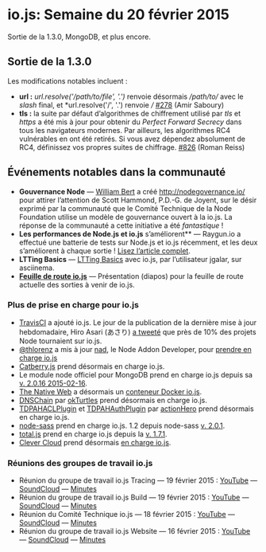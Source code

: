 # io.js: Semaine du 20 février 2015

Sortie de la 1.3.0, MongoDB, et plus encore.

## Sortie de la 1.3.0

Les modifications notables incluent :

 - **url :** *url.resolve('/path/to/file', '.')* renvoie désormais */path/to/* avec le *slash* final, et *url.resolve('/', '.') renvoie */* [#278](https://github.com/iojs/io.js/pull/278) (Amir Saboury)
 - **tls :** la suite par défaut d’algorithmes de chiffrement utilisé par *tls* et *https* a été mis à jour pour obtenir du *Perfect Forward Secrecy* dans tous les navigateurs modernes.  Par ailleurs, les algorithmes RC4 vulnérables en ont été retirés.  Si vous avez dépendez absolument de RC4, définissez vos propres suites de chiffrage. [#826](https://github.com/iojs/io.js/pull/826) (Roman Reiss)

## Événements notables dans la communauté

- **Gouvernance Node** — [William Bert](https://twitter.com/williamjohnbert) a créé http://nodegovernance.io/ pour attirer l’attention de Scott Hammond, P.D.-G. de Joyent, sur le désir exprimé par la communauté que le Comité Technique de la Node Foundation utilise un modèle de gouvernance ouvert à la io.js.  La réponse de la communauté a cette initiative a été *fantastique* !
- **Les performances de Node.js et io.js** s’améliorent** — Raygun.io a effectué une batterie de tests sur Node.js et io.js récemment, et les deux s’améliorent à chaque sortie !  [Lisez l’article complet](https://raygun.io/blog/2015/02/node-js-performance-node-js-vs-io-js/).
- **LTTing Basics** — [LTTing Basics](https://asciinema.org/a/16785) avec io.js, par l’utilisateur jgalar, sur asciinema.
- **[Feuille de route io.js](http://roadmap.iojs.org/)** — Présentation (diapos) pour la feuille de route actuelle des sorties à venir de io.js.

### Plus de prise en charge pour io.js

- [TravisCI](https://travis-ci.org/) a ajouté io.js.  Le jour de la publication de la dernière mise à jour hebdomadaire, Hiro Asari (あさり) [a tweeté](https://twitter.com/hiro_asari/status/566268486012633088) que près de 10% des projets Node tournaient sur io.js.
- [@thlorenz](https://github.com/thlorenz) a mis à jour [nad](https://github.com/thlorenz/nad), le Node Addon Developer, pour [prendre en charge io.js](https://twitter.com/thlorenz/status/566328088121081856)
- [Catberry.js](https://github.com/catberry/catberry) prend désormais en charge io.js.
- Le module node officiel pour MongoDB prend en charge io.js depuis sa [v. 2.0.16 2015-02-16](https://github.com/mongodb/node-mongodb-native/blob/2.0/HISTORY.md).
- [The Native Web](http://www.thenativeweb.io/) a désormais un [conteneur Docker io.js](https://registry.hub.docker.com/u/thenativeweb/iojs/).
- [DNSChain](https://github.com/okTurtles/dnschain) par [okTurtles](https://okturtles.com/) prend désormais en charge io.js.
- [TDPAHACLPlugin](https://github.com/neilstuartcraig/TDPAHACLPlugin) et [TDPAHAuthPlugin](https://github.com/neilstuartcraig/TDPAHAuthPlugin) par [actionHero](http://www.actionherojs.com/) prend désormais en charge io.js.
- [node-sass](https://npmjs.org/package/node-sass) prend en charge io.js. 1.2 depuis node-sass [v. 2.0.1](https://github.com/sass/node-sass/issues/655).
- [total.js](https://www.totaljs.com/) prend en charge io.js depuis la [v. 1.7.1](https://github.com/totaljs/framework/releases/tag/v1.7.1).
- [Clever Cloud](https://www.clever-cloud.com/) prend désormais [en charge io.js](https://www.clever-cloud.com/blog/features/2015/01/23/introducing-io.js/).

### Réunions des groupes de travail io.js

- Réunion du groupe de travail io.js Tracing — 19 février 2015 : [YouTube](https://www.youtube.com/watch?v=wvBVjg8jkv0) — [SoundCloud](https://soundcloud.com/iojs/iojs-tracing-wg-meeting-2015-02-19) — [Minutes](https://docs.google.com/document/d/1_ApOMt03xHVkaGpTEPMDIrtkjXOzg3Hh4ZcyfhvMHx4/edit)
- Réunion du groupe de travail io.js Build — 19 février 2015 : [YouTube](https://www.youtube.com/watch?v=OKQi3pTF7fs) — [SoundCloud](https://soundcloud.com/iojs/iojs-build-wg-meeting-2015-02-19) — [Minutes](https://docs.google.com/document/d/1vRhsYBs4Hw6vRu55h5eWTwDzS1NctxdTvMMEnCbDs14/edit)
- Réunion du Comité Technique io.js — 18 février 2015 : [YouTube](https://www.youtube.com/watch?v=jeBPYLJ2_Yc) — [SoundCloud](https://soundcloud.com/iojs/iojs-tc-meeting-2015%E2%80%9302%E2%80%9318) — [Minutes](https://docs.google.com/document/d/1JnujRu6Rfnp6wvbvwCfxXnsjLySunQ_yah91pkvSFdQ/edit)
- Réunion du groupe de travail io.js Website — 16 février 2015 : [YouTube](https://www.youtube.com/watch?v=UKDKhFV61ZA) — [SoundCloud](https://soundcloud.com/iojs/iojs-website-wg-meeting-2015-02-16) — [Minutes](https://docs.google.com/document/d/1R8JmOoyr64tt-QOj27bD19ZOWg63CujW7GeaAHIIkUs/edit)

